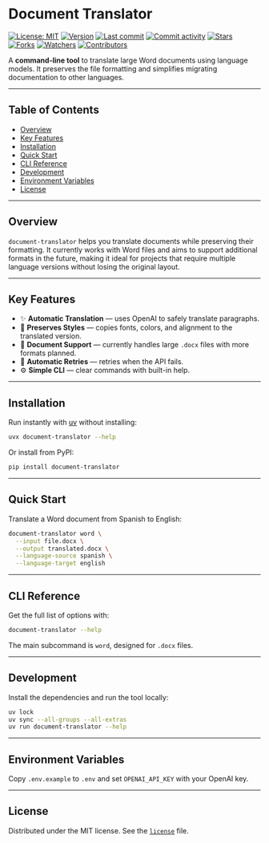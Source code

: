 # Document Translator

[![License: MIT](https://img.shields.io/badge/License-MIT-green.svg)](https://opensource.org/licenses/MIT)
[![Version](https://img.shields.io/pypi/v/document-translator?color=%2334D058&label=Version)](https://pypi.org/project/document-translator)
[![Last commit](https://img.shields.io/github/last-commit/leynier/document-translator.svg?style=flat)](https://github.com/leynier/document-translator/commits)
[![Commit activity](https://img.shields.io/github/commit-activity/m/leynier/document-translator)](https://github.com/leynier/document-translator/commits)
[![Stars](https://img.shields.io/github/stars/leynier/document-translator?style=flat&logo=github)](https://github.com/leynier/document-translator/stargazers)
[![Forks](https://img.shields.io/github/forks/leynier/document-translator?style=flat&logo=github)](https://github.com/leynier/document-translator/network/members)
[![Watchers](https://img.shields.io/github/watchers/leynier/document-translator?style=flat&logo=github)](https://github.com/leynier/document-translator)
[![Contributors](https://img.shields.io/github/contributors/leynier/document-translator)](https://github.com/leynier/document-translator/graphs/contributors)

A **command-line tool** to translate large Word documents using language models. It preserves the file formatting and simplifies migrating documentation to other languages.

---

## Table of Contents

* [Overview](#overview)
* [Key Features](#key-features)
* [Installation](#installation)
* [Quick Start](#quick-start)
* [CLI Reference](#cli-reference)
* [Development](#development)
* [Environment Variables](#environment-variables)
* [License](#license)

---

## Overview

`document-translator` helps you translate documents while preserving their formatting. It currently works with Word files and aims to support additional formats in the future, making it ideal for projects that require multiple language versions without losing the original layout.

---

## Key Features

* ✨ **Automatic Translation** — uses OpenAI to safely translate paragraphs.
* 📝 **Preserves Styles** — copies fonts, colors, and alignment to the translated version.
* 📄 **Document Support** — currently handles large `.docx` files with more formats planned.
* 🔁 **Automatic Retries** — retries when the API fails.
* ⚙️ **Simple CLI** — clear commands with built-in help.

---

## Installation

Run instantly with [uv](https://github.com/astral-sh/uv) without installing:

```bash
uvx document-translator --help
```

Or install from PyPI:

```bash
pip install document-translator
```

---

## Quick Start

Translate a Word document from Spanish to English:

```bash
document-translator word \
  --input file.docx \
  --output translated.docx \
  --language-source spanish \
  --language-target english
```

---

## CLI Reference

Get the full list of options with:

```bash
document-translator --help
```

The main subcommand is `word`, designed for `.docx` files.

---

## Development

Install the dependencies and run the tool locally:

```bash
uv lock
uv sync --all-groups --all-extras
uv run document-translator --help
```

---

## Environment Variables

Copy `.env.example` to `.env` and set `OPENAI_API_KEY` with your OpenAI key.

---

## License

Distributed under the MIT license. See the [`license`](license) file.
